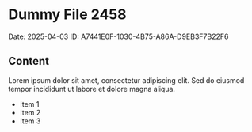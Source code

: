 # Dummy File 2458

Date: 2025-04-03
ID: A7441E0F-1030-4B75-A86A-D9EB3F7B22F6

## Content

Lorem ipsum dolor sit amet, consectetur adipiscing elit.
Sed do eiusmod tempor incididunt ut labore et dolore magna aliqua.

* Item 1
* Item 2
* Item 3

